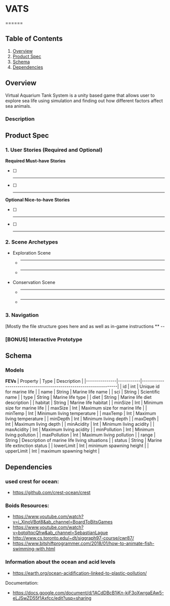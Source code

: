 # VATS

======

## Table of Contents
1. [Overview](#Overview)
2. [Product Spec](#Product-Spec)
3. [Schema](#Schema)
4. [Dependencies](#Dependencies)

## Overview

Virtual Aquarium Tank System is a unity based game that allows user to explore sea life using simulation and finding out how different factors affect sea animals.

### Description

## Product Spec

### 1. User Stories (Required and Optional)

**Required Must-have Stories**

- [ ] ----
- [ ] ----

**Optional Nice-to-have Stories**

- [ ] ----
- [ ] ----

### 2. Scene Archetypes

* Exploration Scene
   * ----
   * ------
   
* Conservation Scene
   * ----
   * ------


### 3. Navigation
[Mostly the file structure goes here and as well as in-game instructions
** --

### [BONUS] Interactive Prototype

## Schema 
### Models

**FEVs**
| Property      | Type      | Description                                                      |
|---------------|-----------|------------------------------------------------------------------|
| id            | int       | Unique id for marine life                                        |
| name          | String    | Marine life name                                                 |
| sci           | String    | Scientific name                                                  |
| type          | String    | Marine life type                                                 |
| diet          | String    | Marine life diet description                                     |
| habitat       | String    | Marine life habitat                                              |
| minSize       | Int       | Minimum size for marine life                                     |
| maxSize       | Int       | Maximum size for marine life                                     |
| minTemp       | Int       | Minimum living temperature                                       |
| maxTemp       | Int       | Maximum living temperature                                       |
| minDepth      | Int       | Minimum living depth                                             |
| maxDepth      | Int       | Maximum living depth                                             |
| minAcidity    | Int       | Minimum living acidity                                           |
| maxAcidity    | Int       | Maximum living acidity                                           |
| minPollution  | Int       | Minimum living pollution                                         |
| maxPollution  | Int       | Maximum living pollution                                         |
| range         | String    | Description of marine life living situations                     |
| status        | String    | Marine life extinction status                                    |
| lowerLimit    | Int       | minimum spawning height                                          |
| upperLimit    | Int       | maximum spawning height                                          |

## Dependencies
### used crest for ocean: 
- https://github.com/crest-ocean/crest

### Boids Resources:
- https://www.youtube.com/watch?v=i_XinoVBqt8&ab_channel=BoardToBitsGames
- https://www.youtube.com/watch?v=bqtqltqcQhw&ab_channel=SebastianLague
- http://www.cs.toronto.edu/~dt/siggraph97-course/cwr87/
- https://www.bitshiftprogrammer.com/2018/01/how-to-animate-fish-swimming-with.html
            
### Information about the ocean and acid levels
- https://earth.org/ocean-acidification-linked-to-plastic-pollution/

Documentation:
- https://docs.google.com/document/d/1ACdDBcB1jKn-kjF3oXwrgaEAw5-eLJSwZD55f1Axfcc/edit?usp=sharing
